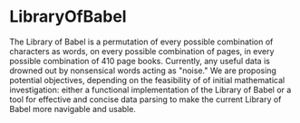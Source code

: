 # LibraryOfBabel

The Library of Babel is a permutation of every possible combination of characters as words, on every possible combination of pages, in every possible combination of 410 page books. Currently, any useful data is drowned out by nonsensical words acting as "noise." We are proposing potential objectives, depending on the feasibility of of initial mathematical investigation: either a functional implementation of the Library of Babel or a tool for effective and concise data parsing to make the current Library of Babel more navigable and usable.
